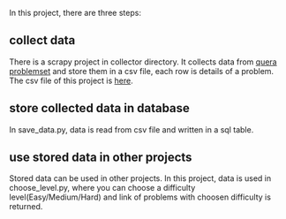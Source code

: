 In this project, there are three steps:

## collect data
There is a scrapy project in collector directory. It collects data from [quera problemset](https://quera.org/problemset) and store them in a csv file, each row is details of a problem. The csv file of this project is [here](https://drive.google.com/file/d/1eyvUOll3CUkxa6aw2S20AYZlb1FroB0J/view?usp=sharing).

## store collected data in database
In save_data.py, data is read from csv file and written in a sql table.

## use stored data in other projects
Stored data can be used in other projects. In this project, data is used in choose_level.py, where you can choose a difficulty level(Easy/Medium/Hard) and link of problems with choosen difficulty is returned.

